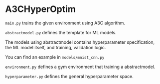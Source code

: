 # A3CHyperOptim

`main.py` trains the given environment using A3C algorithm.

`abstractmodel.py` defines the template for ML models.

The models using abstractmodel contains hyperparameter specification, the ML model itself, and training, validation logic.

You can find an example in `models/mnist_cnn.py`

`environment.py` defines a gym environment that training a abstractmodel.

`hyperparameter.py` defines the general hyperparameter space.

